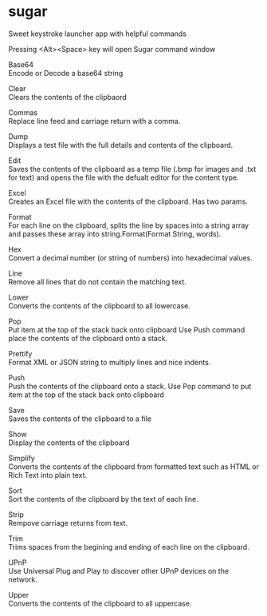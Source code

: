 # sugar
Sweet keystroke launcher app with helpful commands 

Pressing &lt;Alt&gt;&lt;Space&gt; key will open Sugar command window  
  

Base64  
Encode or Decode a base64 string  
  
Clear  
Clears the contents of the clipbaord  
  
Commas  
Replace line feed and carriage return with a comma.  
  
Dump  
Displays a test file with the full details and contents of the clipboard.  
  
Edit  
Saves the contents of the clipboard as a temp file (.bmp for images and .txt for text) and opens the file with the defualt editor for the content type.  
  
Excel  
Creates an Excel file with the contents of the clipboard. Has two params.  
  
Format  
For each line on the clipboard, splits the line by spaces into a string array and passes these array into string.Format(Format String, words).  
  
Hex  
Convert a decimal number (or string of numbers) into hexadecimal values.  
  
Line  
Remove all lines that do not contain the matching text.  
  
Lower  
Converts the contents of the clipboard to all lowercase.  
  
Pop  
Put item at the top of the stack back onto clipboard Use Push command place the contents of the clipboard onto a stack.  
  
Prettify  
Format XML or JSON string to multiply lines and nice indents.  
  
Push  
Push the contents of the clipboard onto a stack. Use Pop command to put item at the top of the stack back onto clipboard  
  
Save  
Saves the contents of the clipboard to a file  
  
Show  
Display the contents of the clipboard  
  
Simplify  
Converts the contents of the clipboard from formatted text such as HTML or Rich Text into plain text.  
  
Sort  
Sort the contents of the clipboard by the text of each line.  
  
Strip  
Rempove carriage returns from text.  
  
Trim  
Trims spaces from the begining and ending of each line on the clipboard.  
  
UPnP  
Use Universal Plug and Play to discover other UPnP devices on the network.  
  
Upper  
Converts the contents of the clipboard to all uppercase.  
